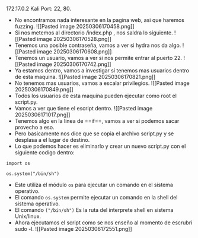 172.17.0.2
Kali
Port: 22, 80.
- No encontramos nada interesante en la pagina web, asi que haremos fuzzing.
![[Pasted image 20250306170458.png]]
- Si nos metemos al directorio /index.php , nos saldra lo siguiente.
![[Pasted image 20250306170528.png]]
- Tenemos una posible contraseña, vamos a ver si hydra nos da algo.
![[Pasted image 20250306170608.png]]
- Tenemos un usuario, vamos a ver si nos permite entrar al puerto 22.
![[Pasted image 20250306170742.png]]
- Ya estamos dentro, vamos a investigar si tenemos mas usuarios dentro de esta maquina.
![[Pasted image 20250306170821.png]]
- No tenemos mas usuarios, vamos a escalar privilegios.
![[Pasted image 20250306170849.png]]
- Todos los usuarios de esta maquina pueden ejecutar como root el script.py.
- Vamos a ver que tiene el escript dentro.
![[Pasted image 20250306171017.png]]
- Tenemos algo en la linea de ==if==, vamos a ver si podemos sacar provecho a eso.
- Pero basicamente nos dice que se copia el archivo script.py y se desplasa a el lugar de destino.
- Lo que podemos hacer es eliminarlo y crear un nuevo script.py con el siguiente codigo dentro:
```
import os

os.system("/bin/sh")
```
- Este utiliza el módulo `os` para ejecutar un comando en el sistema operativo.
- El comando `os.system` permite ejecutar un comando en la shell del sistema operativo.
- El comando `("/bin/sh")` Es la ruta del interprete shell en sistema Unix/linux.
- Ahora ejecutamos el script como se nos enseño al momento de escrubri sudo -l.
![[Pasted image 20250306172551.png]]
